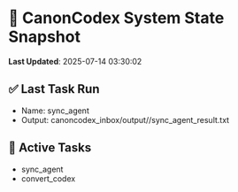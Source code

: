 # 🧠 CanonCodex System State Snapshot
**Last Updated**: 2025-07-14 03:30:02

## ✅ Last Task Run
- Name: sync_agent
- Output: canoncodex_inbox/output//sync_agent_result.txt

## 🔁 Active Tasks
- sync_agent
- convert_codex